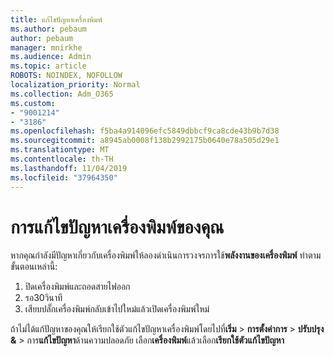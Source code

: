```yaml
---
title: แก้ไขปัญหาเครื่องพิมพ์
ms.author: pebaum
author: pebaum
manager: mnirkhe
ms.audience: Admin
ms.topic: article
ROBOTS: NOINDEX, NOFOLLOW
localization_priority: Normal
ms.collection: Adm_O365
ms.custom:
- "9001214"
- "3186"
ms.openlocfilehash: f5ba4a914096efc5849dbbcf9ca8cde43b9b7d38
ms.sourcegitcommit: a8945ab0008f138b2992175b0640e78a505d29e1
ms.translationtype: MT
ms.contentlocale: th-TH
ms.lasthandoff: 11/04/2019
ms.locfileid: "37964350"
---
```

# <a name="troubleshoot-your-printer"></a>การแก้ไขปัญหาเครื่องพิมพ์ของคุณ

หากคุณกำลังมีปัญหาเกี่ยวกับเครื่องพิมพ์ให้ลองดำเนินการวงจรการใช้**พลังงานของเครื่องพิมพ์** ทำตามขั้นตอนเหล่านี้:

1. ปิดเครื่องพิมพ์และถอดสายไฟออก
2. รอ30วินาที
3. เสียบปลั๊กเครื่องพิมพ์กลับเข้าไปใหม่แล้วเปิดเครื่องพิมพ์ใหม่

ถ้าไม่ได้แก้ปัญหาของคุณให้เรียกใช้ตัวแก้ไขปัญหาเครื่องพิมพ์โดยไปที่**เริ่ม** > **การตั้งค่าการ** > **ปรับปรุง &** > การ**แก้ไขปัญหา**ด้านความปลอดภัย เลือก**เครื่องพิมพ์**แล้วเลือก**เรียกใช้ตัวแก้ไขปัญหา**